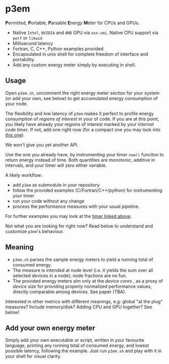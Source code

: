 # p3em

**P**ermitted, **P**ortable, **P**arsable **E**nergy **M**eter for CPUs and GPUs. 
- Native `Intel`, `NVIDIA` and `AMD` GPU via `xxx-smi`. Native CPU support via `perf` or `likwid`
- Millisecond latency
- Fortran, C, C++, Python examples provided
- Encapsulated in *unix* shell for complete freedom of interface and portability.
- Add any custom energy meter simply by executing in shell.

## Usage  
Open `p3em.sh`, uncomment the right energy meter section for your system (or add your own, see below) to get accumulated energy consumption of your node.

The flexibility and low latency of `p3em` makes it perfect to profile energy consumption of _regions of interest_ in your of code.
If you are at this point, you likely have already your regions of interest marked by your _internal code timer_. If not, add one right now 
(for a compact one you may look into [this one](https://github.com/svtcli/tmr)). 

We won't give you yet another API. 

Use the one you already have, by instrumenting your timer `now()` funciton 
to return energy instead of time. 
Both quantities are monotonic, additive in intervals, and 
your timer will zero either variable. 

A likely workflow: 
- add `p3em` as submodule in your repository
- follow the provided examples (C/Fortran/C++/python) for instrumenting your timer 
- run your code without any change
- process the performance measures with your usual pipeline.

For further examples you may look at the [timer linked above](https://github.com/svtcli/tmr/).

Not what you are looking for right now? Read below to understand and customize `p3em`'s behaviour.

## Meaning
- `p3em.sh` parses the sample energy meters to yield a running total of consumed energy.
- The measure is intended at node level (i.e. it yields the sum over all selected devices in a node); node fractions are no fun.
- The provided energy meters aim only at the _device cores_ , as a proxy of _device size_
 for providing properly normalized performance values, directly comparable among devices. See paper (TBA).

Interested in other metrics with different meanings, e.g: global "at the plug"
measures? Include memory/disk? Adding CPU and GPU together? See below!

## Add your own energy meter
Simply add your own executable or script, written in your favourite language, printing any running total 
of consumed energy, and lowest possible latency, following the example. 
Just run `p3em.sh` and play with it in your shell for visual clarity.

